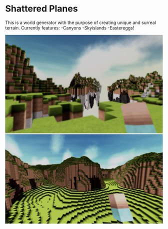 Shattered Planes
=======================

This is a world generator with the purpose of creating unique and surreal terrain.
Currently features:
  -Canyons
  -Skyislands
  -Eastereggs!

![sc1](/images/skyisland.jpg)
![sc2](/images/canyon.jpg)
